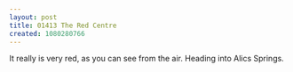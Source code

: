```yaml
---
layout: post
title: 01413 The Red Centre
created: 1080280766
---
```

It really is very red, as you can see from the air.  Heading into Alics Springs.
